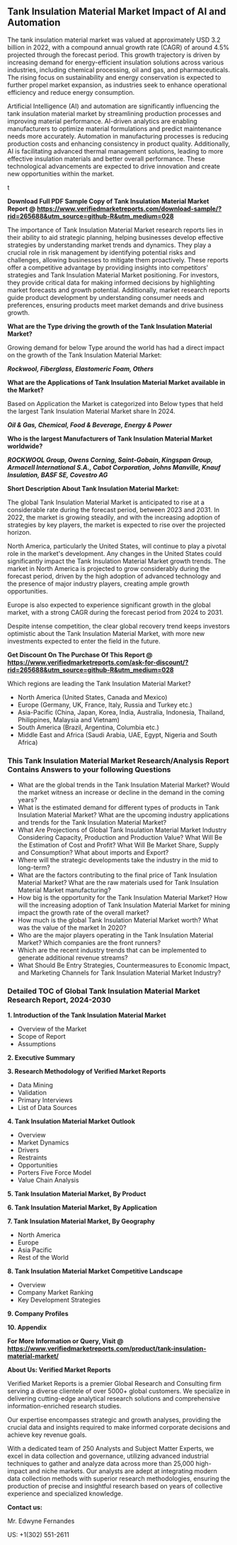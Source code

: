 <h2>Tank Insulation Material Market Impact of AI and Automation</h2><p>The tank insulation material market was valued at approximately USD 3.2 billion in 2022, with a compound annual growth rate (CAGR) of around 4.5% projected through the forecast period. This growth trajectory is driven by increasing demand for energy-efficient insulation solutions across various industries, including chemical processing, oil and gas, and pharmaceuticals. The rising focus on sustainability and energy conservation is expected to further propel market expansion, as industries seek to enhance operational efficiency and reduce energy consumption.</p><p>Artificial Intelligence (AI) and automation are significantly influencing the tank insulation material market by streamlining production processes and improving material performance. AI-driven analytics are enabling manufacturers to optimize material formulations and predict maintenance needs more accurately. Automation in manufacturing processes is reducing production costs and enhancing consistency in product quality. Additionally, AI is facilitating advanced thermal management solutions, leading to more effective insulation materials and better overall performance. These technological advancements are expected to drive innovation and create new opportunities within the market.</p>t</p><p id="" class=""><strong>Download Full PDF Sample Copy of Tank Insulation Material Market Report @ <a href="https://www.verifiedmarketreports.com/download-sample/?rid=265688&utm_source=github-R&utm_medium=028" target="_blank">https://www.verifiedmarketreports.com/download-sample/?rid=265688&utm_source=github-R&utm_medium=028</a></strong></p><p>The importance of&nbsp;Tank Insulation Material Market research reports lies in their ability to aid strategic planning, helping businesses develop effective strategies by understanding market trends and dynamics. They play a crucial role in risk management by identifying potential risks and challenges, allowing businesses to mitigate them proactively. These reports offer a competitive advantage by providing insights into competitors' strategies and Tank Insulation Material Market positioning. For investors, they provide critical data for making informed decisions by highlighting market forecasts and growth potential. Additionally, market research reports guide product development by understanding consumer needs and preferences, ensuring products meet market demands and drive business growth.</p><p><strong>What are the&nbsp;Type driving the growth of the Tank Insulation Material Market?</strong></p><p id="" class="">Growing demand for below Type around the world has had a direct impact on the growth of the Tank Insulation Material Market:</p><em><strong>Rockwool, Fiberglass, Elastomeric Foam, Others</strong></em></p><strong>What are the&nbsp;Applications&nbsp;of Tank Insulation Material Market available in the Market?</strong></p><p id="" class="">Based on Application the Market is categorized into Below types that held the largest Tank Insulation Material Market share In 2024.</p><em><strong>Oil & Gas, Chemical, Food & Beverage, Energy & Power</strong></em></p><strong>Who is the largest Manufacturers of Tank Insulation Material Market worldwide?</strong></p><p><em><strong>ROCKWOOL Group, Owens Corning, Saint-Gobain, Kingspan Group, Armacell International S.A., Cabot Corporation, Johns Manville, Knauf Insulation, BASF SE, Covestro AG</strong></em></p><p id="" class=""><strong>Short Description About Tank Insulation Material Market:</strong></p><p>The global Tank Insulation Material Market is anticipated to rise at a considerable rate during the forecast period, between 2023 and 2031. In 2022, the market is growing steadily, and with the increasing adoption of strategies by key players, the market is expected to rise over the projected horizon.</p><p>North America, particularly the United States, will continue to play a pivotal role in the market's development. Any changes in the United States could significantly impact the Tank Insulation Material Market growth trends. The market in North America is projected to grow considerably during the forecast period, driven by the high adoption of advanced technology and the presence of major industry players, creating ample growth opportunities.</p><p>Europe is also expected to experience significant growth in the global market, with a strong CAGR during the forecast period from 2024 to 2031.</p><p>Despite intense competition, the clear global recovery trend keeps investors optimistic about the Tank Insulation Material Market, with more new investments expected to enter the field in the future.</p><p id="" class=""><strong>Get Discount On The Purchase Of This Report @ <a href="https://www.verifiedmarketreports.com/ask-for-discount/?rid=265688&utm_source=github-R&utm_medium=028" target="_blank">https://www.verifiedmarketreports.com/ask-for-discount/?rid=265688&utm_source=github-R&utm_medium=028</a></strong></p>Which regions are leading the Tank Insulation Material Market?</p><ul><li>North America (United States, Canada and Mexico)</li><li>Europe (Germany, UK, France, Italy, Russia and Turkey etc.)</li><li>Asia-Pacific (China, Japan, Korea, India, Australia, Indonesia, Thailand, Philippines, Malaysia and Vietnam)</li><li>South America (Brazil, Argentina, Columbia etc.)</li><li>Middle East and Africa (Saudi Arabia, UAE, Egypt, Nigeria and South Africa)</li></ul><h3 id="" class="">This Tank Insulation Material Market Research/Analysis Report Contains Answers to your following Questions</h3><ul><li>What are the global trends in the Tank Insulation Material Market? Would the market witness an increase or decline in the demand in the coming years?</li><li>What is the estimated demand for different types of products in Tank Insulation Material Market? What are the upcoming industry applications and trends for the Tank Insulation Material Market?</li><li>What Are Projections of Global Tank Insulation Material Market Industry Considering Capacity, Production and Production Value? What Will Be the Estimation of Cost and Profit? What Will Be Market Share, Supply and Consumption? What about imports and Export?</li><li>Where will the strategic developments take the industry in the mid to long-term?</li><li>What are the factors contributing to the final price of Tank Insulation Material Market? What are the raw materials used for Tank Insulation Material Market manufacturing?</li><li>How big is the opportunity for the Tank Insulation Material Market? How will the increasing adoption of Tank Insulation Material Market for mining impact the growth rate of the overall market?</li><li>How much is the global Tank Insulation Material Market worth? What was the value of the market In 2020?</li><li>Who are the major players operating in the Tank Insulation Material Market? Which companies are the front runners?</li><li>Which are the recent industry trends that can be implemented to generate additional revenue streams?</li><li>What Should Be Entry Strategies, Countermeasures to Economic Impact, and Marketing Channels for Tank Insulation Material Market Industry?</li></ul><h3 id="" class="">Detailed TOC of Global Tank Insulation Material Market Research Report, 2024-2030</h3><p id="" class=""><strong>1. Introduction of the Tank Insulation Material Market</strong></p><ul><li>Overview of the Market</li><li>Scope of Report</li><li>Assumptions</li></ul><p id="" class=""><strong>2. Executive Summary</strong></p><p id="" class=""><strong>3. Research Methodology of Verified Market Reports</strong></p><ul><li>Data Mining</li><li>Validation</li><li>Primary Interviews</li><li>List of Data Sources</li></ul><p id="" class=""><strong>4. Tank Insulation Material Market Outlook</strong></p><ul><li>Overview</li><li>Market Dynamics</li><li>Drivers</li><li>Restraints</li><li>Opportunities</li><li>Porters Five Force Model</li><li>Value Chain Analysis</li></ul><p id="" class=""><strong>5. Tank Insulation Material Market, By Product</strong></p><p id="" class=""><strong>6. Tank Insulation Material Market, By Application</strong></p><p id="" class=""><strong>7. Tank Insulation Material Market, By Geography</strong></p><ul><li>North America</li><li>Europe</li><li>Asia Pacific</li><li>Rest of the World</li></ul><p id="" class=""><strong>8. Tank Insulation Material Market Competitive Landscape</strong></p><ul><li>Overview</li><li>Company Market Ranking</li><li>Key Development Strategies</li></ul><p id="" class=""><strong>9. Company Profiles</strong></p><p id="" class=""><strong>10. Appendix</strong></p><p id="" class=""><strong>For More Information or Query, Visit @ <a href="https://www.verifiedmarketreports.com/product/tank-insulation-material-market/" target="_blank">https://www.verifiedmarketreports.com/product/tank-insulation-material-market/</a></strong></p><p id="" class=""><strong>About Us: Verified Market Reports</strong></p><p id="" class="">Verified Market Reports is a premier Global Research and Consulting firm serving a diverse clientele of over 5000+ global customers. We specialize in delivering cutting-edge analytical research solutions and comprehensive information-enriched research studies.</p><p id="" class="">Our expertise encompasses strategic and growth analyses, providing the crucial data and insights required to make informed corporate decisions and achieve key revenue goals.</p><p id="" class="">With a dedicated team of 250 Analysts and Subject Matter Experts, we excel in data collection and governance, utilizing advanced industrial techniques to gather and analyze data across more than 25,000 high-impact and niche markets. Our analysts are adept at integrating modern data collection methods with superior research methodologies, ensuring the production of precise and insightful research based on years of collective experience and specialized knowledge.</p><p id="" class=""><strong>Contact us:</strong></p><p id="" class="">Mr. Edwyne Fernandes</p><p id="" class="">US: +1(302) 551-2611</p>